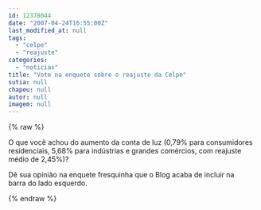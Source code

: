 ```yaml
---
id: 12378044
date: "2007-04-24T16:55:00Z"
last_modified_at: null
tags:
  - "celpe"
  - "reajuste"
categories:
  - "noticias"
title: "Vote na enquete sobre o reajuste da Celpe"
sutia: null
chapeu: null
autor: null
imagem: null
---
```

{% raw %}
<p><P>O que você achou do aumento da conta de luz (0,79% para consumidores residenciais, 5,68% para indústrias e grandes comércios, com reajuste médio de 2,45%)?</P></p>
<p><P>Dê sua opinião na enquete fresquinha que o Blog acaba de incluir na barra&nbsp;do lado esquerdo.</P> </p>
{% endraw %}